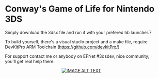 # Conway's Game of Life for Nintendo 3DS

Simply download the 3dsx file and run it with your prefered hb launcher.7

To build yourself, there's a visual studio project and a make file, require DevKitPro ARM Toolchain (https://github.com/devkitPro/)

For support contact me or anybody on EFNet #3dsdev, nice community, you'll get real help there.

<div align="center">
  <a href="https://www.youtube.com/watch?v=T69eCiTa-0o&feature=youtu.beE"><img src="https://img.youtube.com/vi/T69eCiTa-0o/0.jpg" alt="IMAGE ALT TEXT"></a>
</div>
